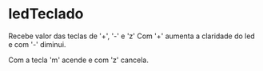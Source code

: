 # ledTeclado
  Recebe valor das teclas de '+', '-' e 'z'
  Com '+' aumenta a claridade do led e com '-' diminui.

  Com a tecla 'm' acende e com 'z' cancela.
